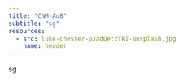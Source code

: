 ```yaml
---
title: "CNM-Au8"
subtitle: "sg"
resources:
  - src: luke-chesser-pJadQetzTkI-unsplash.jpg
    name: header
---
```

sg